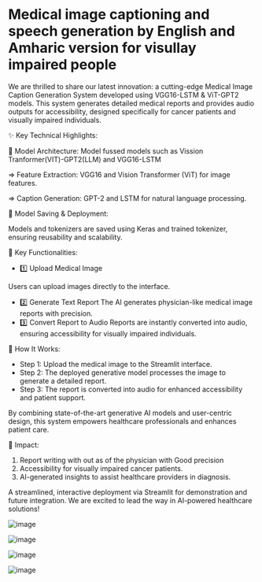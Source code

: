 # Medical image captioning and speech generation by English and Amharic version for visullay impaired people
We are thrilled to share our latest innovation: a cutting-edge Medical Image Caption Generation System developed using VGG16-LSTM & ViT-GPT2 models. This system generates detailed medical reports and provides audio outputs for accessibility, designed specifically for cancer patients and visually impaired individuals.

✨ Key Technical Highlights:

🔹 Model Architecture: Model fussed models such as Vission Tranformer(VIT)-GPT2(LLM) and VGG16-LSTM 

=> Feature Extraction: VGG16 and Vision Transformer (ViT) for image features.

=> Caption Generation: GPT-2 and LSTM for natural language processing.

🔹 Model Saving & Deployment:

Models and tokenizers are saved using Keras and trained tokenizer, ensuring reusability and scalability.

🌟 Key Functionalities:
- 1️⃣ Upload Medical Image

Users can upload images directly to the interface.
- 2️⃣ Generate Text Report
The AI generates physician-like medical image reports with precision.
- 3️⃣ Convert Report to Audio
Reports are instantly converted into audio, ensuring accessibility for visually impaired individuals.

🔄 How It Works:
- Step 1: Upload the medical image to the Streamlit interface.
- Step 2: The deployed generative model processes the image to generate a detailed report.
- Step 3: The report is converted into audio for enhanced accessibility and patient support.

By combining state-of-the-art generative AI models and user-centric design, this system empowers healthcare professionals and enhances patient care.

🎯 Impact:
1. Report writing with out  as of the physician with Good precision
2. Accessibility for visually impaired cancer patients.
3. AI-generated insights to assist healthcare providers in diagnosis.
   
A streamlined, interactive deployment via Streamlit for demonstration and future integration.
We are excited to lead the way in AI-powered healthcare solutions!

![image](https://github.com/user-attachments/assets/6c55377a-0556-4605-9841-b550f37547db)

![image](https://github.com/user-attachments/assets/a2dca0b5-8a62-489a-8265-62f989a517a9)

![image](https://github.com/user-attachments/assets/bd817452-b7ce-403b-9f8d-c75f52dcd270)

![image](https://github.com/user-attachments/assets/eafa62f1-b53f-4090-a4e5-ab0af0c0d223)

